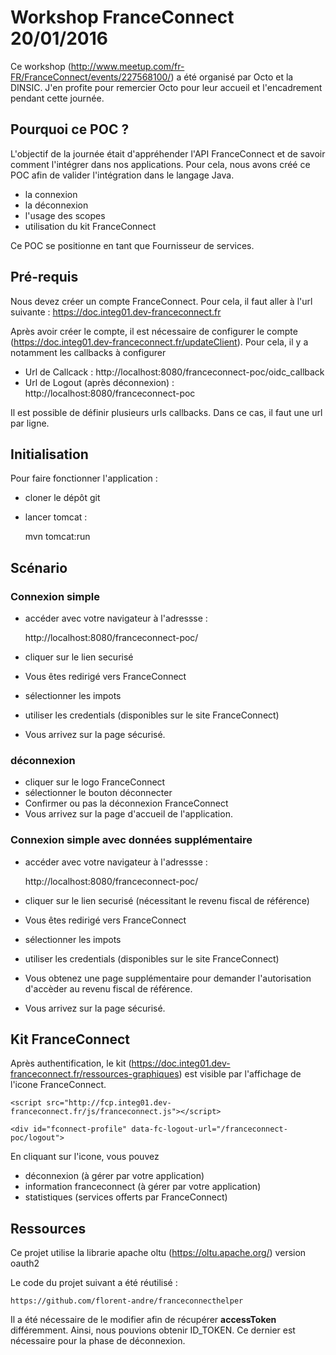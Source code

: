 # Workshop FranceConnect 20/01/2016

Ce workshop (http://www.meetup.com/fr-FR/FranceConnect/events/227568100/) a été organisé par Octo et la DINSIC. J'en profite pour remercier Octo pour leur accueil et l'encadrement pendant cette journée.



## Pourquoi ce POC ?

L'objectif de la journée était d'appréhender l'API FranceConnect et de savoir comment l'intégrer dans nos applications.
Pour cela, nous avons créé ce POC afin de valider l'intégration dans le langage Java.
 - la connexion
 - la déconnexion
 - l'usage des scopes
 - utilisation du kit FranceConnect
 
Ce POC se positionne en tant que Fournisseur de services.


## Pré-requis

Nous devez créer un compte FranceConnect. Pour cela, il faut aller à l'url suivante : 
https://doc.integ01.dev-franceconnect.fr

Après avoir créer le compte, il est nécessaire de configurer le compte (https://doc.integ01.dev-franceconnect.fr/updateClient). Pour cela, il y a notamment les callbacks à configurer

 - Url de Callcack : http://localhost:8080/franceconnect-poc/oidc_callback
 - Url de Logout (après déconnexion) : http://localhost:8080/franceconnect-poc

Il est possible de définir plusieurs urls callbacks. Dans ce cas, il faut une url par ligne.

## Initialisation

Pour faire fonctionner l'application :

- cloner le dépôt git 
- lancer tomcat :

	mvn tomcat:run


## Scénario

### Connexion simple
- accéder avec votre navigateur à l'adressse :

	http://localhost:8080/franceconnect-poc/

- cliquer sur le lien securisé 
- Vous êtes redirigé vers FranceConnect
- sélectionner les impots
- utiliser les credentials (disponibles sur le site FranceConnect) 
- Vous arrivez sur la page sécurisé.

### déconnexion
- cliquer sur le logo FranceConnect
- sélectionner le bouton déconnecter
- Confirmer ou pas la déconnexion FranceConnect
- Vous arrivez sur la page d'accueil de l'application.

### Connexion simple avec données supplémentaire 
- accéder avec votre navigateur à l'adressse :

	http://localhost:8080/franceconnect-poc/

- cliquer sur le lien securisé (nécessitant le revenu fiscal de référence)
- Vous êtes redirigé vers FranceConnect
- sélectionner les impots
- utiliser les credentials (disponibles sur le site FranceConnect) 
- Vous obtenez une page supplémentaire pour demander l'autorisation d'accèder au revenu fiscal de référence.
- Vous arrivez sur la page sécurisé.


## Kit FranceConnect

Après authentification, le kit (https://doc.integ01.dev-franceconnect.fr/ressources-graphiques) est visible  par l'affichage de l'icone FranceConnect. 

	<script src="http://fcp.integ01.dev-franceconnect.fr/js/franceconnect.js"></script>

	<div id="fconnect-profile" data-fc-logout-url="/franceconnect-poc/logout">

	
En cliquant sur l'icone, vous pouvez 
 - déconnexion (à gérer par votre application)
 - information franceconnect (à gérer par votre application)
 - statistiques (services offerts par FranceConnect)
    


## Ressources

Ce projet utilise la librarie apache oltu (https://oltu.apache.org/) version oauth2

Le code du projet suivant a été réutilisé :

	https://github.com/florent-andre/franceconnecthelper

Il a été nécessaire de le modifier afin de récupérer <b>accessToken</b> différemment. Ainsi, nous pouvions obtenir ID_TOKEN. Ce dernier est nécessaire pour la phase de déconnexion.
